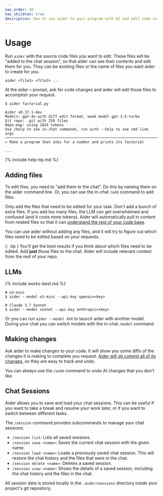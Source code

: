 ```yaml
---
nav_order: 30
has_children: true
description: How to use aider to pair program with AI and edit code in your local git repo.
---
```


# Usage

Run `aider` with the source code files you want to edit.
These files will be "added to the chat session", so that
aider can see their
contents and edit them for you.
They can be existing files or the name of files you want
aider to create for you.

```
aider <file1> <file2> ...
```

At the aider `>` prompt, ask for code changes and aider
will edit those files to accomplish your request.


```
$ aider factorial.py

Aider v0.37.1-dev
Models: gpt-4o with diff edit format, weak model gpt-3.5-turbo
Git repo: .git with 258 files
Repo-map: using 1024 tokens
Use /help to see in-chat commands, run with --help to see cmd line args
───────────────────────────────────────────────────────────────────────
> Make a program that asks for a number and prints its factorial

...
```

{% include help-tip.md %}

## Adding files

To edit files, you need to "add them to the chat".
Do this
by naming them on the aider command line.
Or, you can use the in-chat
`/add` command to add files.


Only add the files that need to be edited for your task.
Don't add a bunch of extra files.
If you add too many files, the LLM can get overwhelmed
and confused (and it costs more tokens).
Aider will automatically
pull in content from related files so that it can
[understand the rest of your code base](https://aider.chat/docs/repomap.html).

You can use aider without adding any files,
and it will try to figure out which files need to be edited based
on your requests.

{: .tip }
You'll get the best results if you think about which files need to be
edited. Add **just** those files to the chat. Aider will include
relevant context from the rest of your repo.

## LLMs

{% include works-best.md %}

```
# o3-mini
$ aider --model o3-mini --api-key openai=<key>

# Claude 3.7 Sonnet
$ aider --model sonnet --api-key anthropic=<key>
```

Or you can run `aider --model XXX` to launch aider with
another model.
During your chat you can switch models with the in-chat
`/model` command.

## Making changes

Ask aider to make changes to your code.
It will show you some diffs of the changes it is making to
complete you request.
[Aider will git commit all of its changes](/docs/git.html),
so they are easy to track and undo.

You can always use the `/undo` command to undo AI changes that you don't
like.

## Chat Sessions

Aider allows you to save and load your chat sessions. This can be useful if you want to take a break and resume your work later, or if you want to switch between different tasks.

The `/session` command provides subcommands to manage your chat sessions:

*   `/session list`: Lists all saved sessions.
*   `/session save <name>`: Saves the current chat session with the given name.
*   `/session load <name>`: Loads a previously saved chat session. This will restore the chat history and the files that were in the chat.
*   `/session delete <name>`: Deletes a saved session.
*   `/session view <name>`: Shows the details of a saved session, including the chat history and the files in the chat.

All session data is stored locally in the `.aider/sessions` directory inside your project's git repository.

